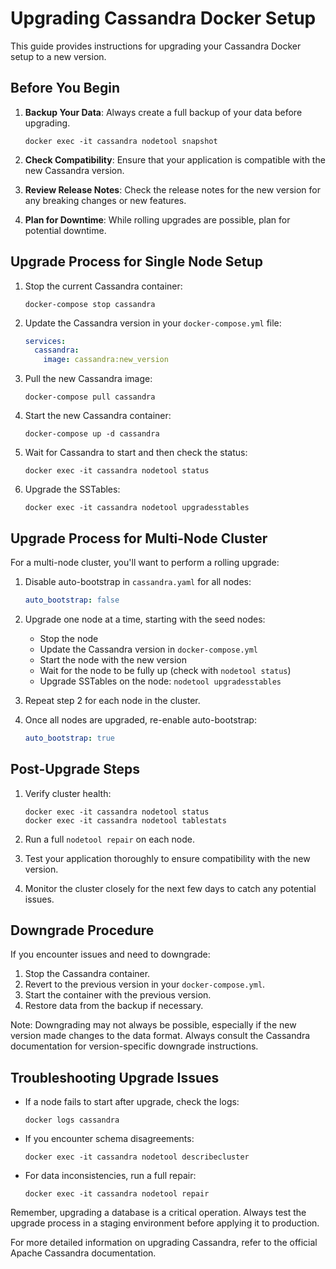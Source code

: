 # Upgrading Cassandra Docker Setup

This guide provides instructions for upgrading your Cassandra Docker setup to a new version.

## Before You Begin

1. **Backup Your Data**: Always create a full backup of your data before upgrading.

   ```
   docker exec -it cassandra nodetool snapshot
   ```

2. **Check Compatibility**: Ensure that your application is compatible with the new Cassandra version.

3. **Review Release Notes**: Check the release notes for the new version for any breaking changes or new features.

4. **Plan for Downtime**: While rolling upgrades are possible, plan for potential downtime.

## Upgrade Process for Single Node Setup

1. Stop the current Cassandra container:

   ```
   docker-compose stop cassandra
   ```

2. Update the Cassandra version in your `docker-compose.yml` file:

   ```yaml
   services:
     cassandra:
       image: cassandra:new_version
   ```

3. Pull the new Cassandra image:

   ```
   docker-compose pull cassandra
   ```

4. Start the new Cassandra container:

   ```
   docker-compose up -d cassandra
   ```

5. Wait for Cassandra to start and then check the status:

   ```
   docker exec -it cassandra nodetool status
   ```

6. Upgrade the SSTables:
   ```
   docker exec -it cassandra nodetool upgradesstables
   ```

## Upgrade Process for Multi-Node Cluster

For a multi-node cluster, you'll want to perform a rolling upgrade:

1. Disable auto-bootstrap in `cassandra.yaml` for all nodes:

   ```yaml
   auto_bootstrap: false
   ```

2. Upgrade one node at a time, starting with the seed nodes:

   - Stop the node
   - Update the Cassandra version in `docker-compose.yml`
   - Start the node with the new version
   - Wait for the node to be fully up (check with `nodetool status`)
   - Upgrade SSTables on the node: `nodetool upgradesstables`

3. Repeat step 2 for each node in the cluster.

4. Once all nodes are upgraded, re-enable auto-bootstrap:
   ```yaml
   auto_bootstrap: true
   ```

## Post-Upgrade Steps

1. Verify cluster health:

   ```
   docker exec -it cassandra nodetool status
   docker exec -it cassandra nodetool tablestats
   ```

2. Run a full `nodetool repair` on each node.

3. Test your application thoroughly to ensure compatibility with the new version.

4. Monitor the cluster closely for the next few days to catch any potential issues.

## Downgrade Procedure

If you encounter issues and need to downgrade:

1. Stop the Cassandra container.
2. Revert to the previous version in your `docker-compose.yml`.
3. Start the container with the previous version.
4. Restore data from the backup if necessary.

Note: Downgrading may not always be possible, especially if the new version made changes to the data format. Always consult the Cassandra documentation for version-specific downgrade instructions.

## Troubleshooting Upgrade Issues

- If a node fails to start after upgrade, check the logs:

  ```
  docker logs cassandra
  ```

- If you encounter schema disagreements:

  ```
  docker exec -it cassandra nodetool describecluster
  ```

- For data inconsistencies, run a full repair:
  ```
  docker exec -it cassandra nodetool repair
  ```

Remember, upgrading a database is a critical operation. Always test the upgrade process in a staging environment before applying it to production.

For more detailed information on upgrading Cassandra, refer to the official Apache Cassandra documentation.
